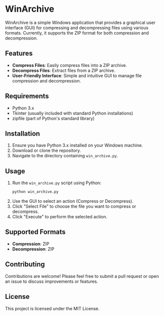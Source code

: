 # WinArchive

WinArchive is a simple Windows application that provides a graphical user interface (GUI) for compressing and decompressing files using various formats. Currently, it supports the ZIP format for both compression and decompression.

## Features

- **Compress Files**: Easily compress files into a ZIP archive.
- **Decompress Files**: Extract files from a ZIP archive.
- **User-Friendly Interface**: Simple and intuitive GUI to manage file compression and decompression.

## Requirements

- Python 3.x
- Tkinter (usually included with standard Python installations)
- zipfile (part of Python's standard library)

## Installation

1. Ensure you have Python 3.x installed on your Windows machine.
2. Download or clone the repository.
3. Navigate to the directory containing `win_archive.py`.

## Usage

1. Run the `win_archive.py` script using Python:
   ```bash
   python win_archive.py
   ```
2. Use the GUI to select an action (Compress or Decompress).
3. Click "Select File" to choose the file you want to compress or decompress.
4. Click "Execute" to perform the selected action.

## Supported Formats

- **Compression**: ZIP
- **Decompression**: ZIP

## Contributing

Contributions are welcome! Please feel free to submit a pull request or open an issue to discuss improvements or features.

## License

This project is licensed under the MIT License.